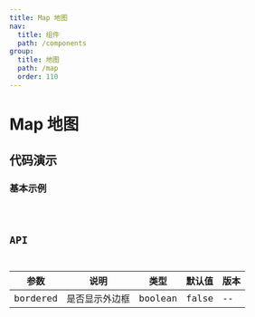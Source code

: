 ```yaml
---
title: Map 地图
nav:
  title: 组件
  path: /components
group:
  title: 地图
  path: /map
  order: 110
---
```


# Map 地图

## 代码演示

### 基本示例

<code src="./demo/demo1.tsx" />

## API

| 参数     | 说明           | 类型    | 默认值 | 版本 |
| -------- | -------------- | ------- | ------ | ---- |
| bordered | 是否显示外边框 | boolean | false  | --   |
